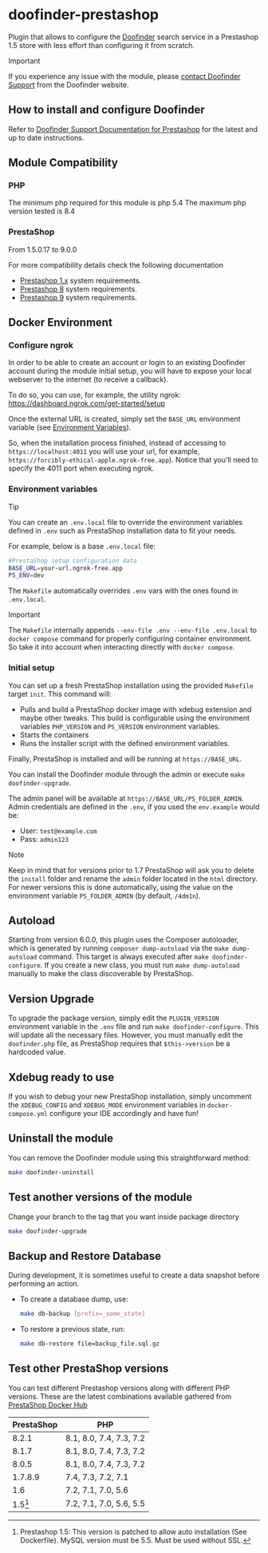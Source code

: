 # doofinder-prestashop

Plugin that allows to configure the [Doofinder](https://www.doofinder.com) search service in a Prestashop 1.5 store with less effort than configuring it from scratch.

> [!IMPORTANT]
> If you experience any issue with the module, please [contact Doofinder Support](https://support.doofinder.com/pages/contact-us) from the Doofinder website.

## How to install and configure Doofinder

Refer to [Doofinder Support Documentation for Prestashop](https://support.doofinder.com/plugins/prestashop/installation-guide/installation-steps-prestashop) for the latest and up to date instructions.

## Module Compatibility

### PHP

The minimum php required for this module is php 5.4
The maximum php version tested is 8.4

### PrestaShop

From 1.5.0.17 to 9.0.0

For more compatibility details check the following documentation

- [Prestashop 1.x](https://devdocs.prestashop-project.org/1.7/basics/installation/system-requirements/) system requirements.
- [Prestashop 8](https://devdocs.prestashop-project.org/8/basics/installation/system-requirements/) system requirements.
- [Prestashop 9](https://devdocs.prestashop-project.org/9/basics/installation/system-requirements/) system requirements.

## Docker Environment

### Configure ngrok

In order to be able to create an account or login to an existing Doofinder account during the module initial setup, you will have to expose your local webserver to the internet (to receive a callback).

To do so, you can use, for example, the utility ngrok: https://dashboard.ngrok.com/get-started/setup

Once the external URL is created, simply set the `BASE_URL` environment variable (see [Environment Variables](#environment-variables)).

So, when the installation process finished, instead of accessing to `https://localhost:4011` you will use your url, for example, `https://forcibly-ethical-apple.ngrok-free.app`).
Notice that you'll need to specify the 4011 port when executing ngrok.

### Environment variables

> [!TIP]
> You can create an `.env.local` file to override the environment variables defined in `.env` such as PrestaShop installation data to fit your needs.

For example, below is a base `.env.local` file:

```bash
#PrestaShop setup configuration data
BASE_URL=your-url.ngrok-free.app
PS_ENV=dev

```

The `Makefile` automatically overrides `.env` vars with the ones found in `.env.local`.

> [!IMPORTANT]
> The `Makefile` internally appends `--env-file .env --env-file .env.local` to `docker compose` command for properly configuring container environment. So take it into account when interacting directly with `docker compose`.

### Initial setup

You can set up a fresh PrestaShop installation using the provided `Makefile` target `init`. This command will:

- Pulls and build a PrestaShop docker image with xdebug extension and maybe other tweaks. This build is configurable using the environment variables `PHP_VERSION` and `PS_VERSION` environment variables.
- Starts the containers
- Runs the installer script with the defined environment variables.

Finally, PrestaShop is installed and will be running at `https://BASE_URL`.

You can install the Doofinder module through the admin or execute `make doofinder-upgrade`.

The admin panel will be available at `https://BASE_URL/PS_FOLDER_ADMIN`. Admin credentials are defined in the `.env`, if you used the `env.example` would be:

- User: `test@example.com`
- Pass: `admin123`

> [!NOTE]
> Keep in mind that for versions prior to 1.7 PrestaShop will ask you to delete the `install` folder and rename the `admin` folder located in the `html` directory.
> For newer versions this is done automatically, using the value on the environment variable `PS_FOLDER_ADMIN` (by default, `/4dm1n`).

## Autoload

Starting from version 6.0.0, this plugin uses the Composer autoloader, which is generated by running `composer dump-autoload` via the `make dump-autoload` command. This target is always executed after `make doofinder-configure`. If you create a new class, you must run `make dump-autoload` manually to make the class discoverable by PrestaShop.

## Version Upgrade

To upgrade the package version, simply edit the `PLUGIN_VERSION` environment variable in the `.env` file and run `make doofinder-configure`. This will update all the necessary files. However, you must manually edit the `doofinder.php` file, as PrestaShop requires that `$this->version` be a hardcoded value.

## Xdebug ready to use

If you wish to debug your new PrestaShop installation, simply uncomment the `XDEBUG_CONFIG` and `XDEBUG_MODE` environment variables in `docker-compose.yml` configure your IDE accordingly and have fun!

## Uninstall the module

You can remove the Doofinder module using this straightforward method:

```sh
make doofinder-uninstall
```

## Test another versions of the module

Change your branch to the tag that you want inside package directory

```sh
make doofinder-upgrade
```

## Backup and Restore Database

During development, it is sometimes useful to create a data snapshot before performing an action.

- To create a database dump, use:
  ```sh
  make db-backup [prefix=_some_state]
  ```
- To restore a previous state, run:
  ```sh
  make db-restore file=backup_file.sql.gz
  ```

## Test other PrestaShop versions

You can test different Prestashop versions along with different PHP versions. These are the latest combinations available gathered from [PrestaShop Docker Hub](https://hub.docker.com/r/prestashop/prestashop/tags)

| PrestaShop | PHP                     |
| ---------- | ----------------------- |
| 8.2.1      | 8.1, 8.0, 7.4, 7.3, 7.2 |
| 8.1.7      | 8.1, 8.0, 7.4, 7.3, 7.2 |
| 8.0.5      | 8.1, 8.0, 7.4, 7.3, 7.2 |
| 1.7.8.9    | 7.4, 7.3, 7.2, 7.1      |
| 1.6        | 7.2, 7.1, 7.0, 5.6      |
| 1.5[^ps15] | 7.2, 7.1, 7.0, 5.6, 5.5 |

[^ps15]: Prestashop 1.5: This version is patched to allow auto installation (See Dockerfile). MySQL version must be 5.5. Must be used without SSL.
